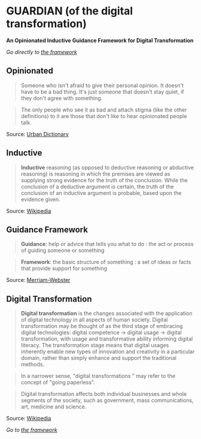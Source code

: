 # GUARDIAN (of the digital transformation)
**An Opinionated Inductive Guidance Framework for Digital Transformation**

*Go directly to [the framework](https://github.com/LarsBarkman/guardian/blob/master/the-framework.md)*

## Opinionated
> Someone who isn't afraid to give their personal opinion. It doesn't have to be a bad thing. It's just someone that doesn't stay quiet, if they don't agree with something.

> The only people who see it as bad and attach stigma (like the other definitions) to it are those that don't like to hear opinionated people talk.

Source: [Urban Dictionary](http://www.urbandictionary.com/define.php?term=Opinionated)

## Inductive
> **Inductive** reasoning (as opposed to deductive reasoning or abductive reasoning) is reasoning in which the premises are viewed as supplying strong evidence for the truth of the conclusion. While the conclusion of a deductive argument is certain, the truth of the conclusion of an inductive argument is probable, based upon the evidence given.

Source: [Wikipedia](https://en.wikipedia.org/wiki/Inductive_reasoning)

## Guidance Framework
> **Guidance**: help or advice that tells you what to do : the act or process of guiding someone or something

> **Framework**: the basic structure of something : a set of ideas or facts that provide support for something

Source: [Merriam-Webster](http://www.merriam-webster.com/)

## Digital Transformation
> **Digital transformation** is the changes associated with the application of digital technology in all aspects of human society. Digital transformation may be thought of as the third stage of embracing digital technologies: digital competence → digital usage → digital transformation, with usage and transformative ability informing digital literacy. The transformation stage means that digital usages inherently enable new types of innovation and creativity in a particular domain, rather than simply enhance and support the traditional methods.

> In a narrower sense, "digital transformations " may refer to the concept of "going paperless".

> Digital transformation affects both individual businesses and whole segments of the society, such as government, mass communications, art, medicine and science.

Source: [Wikipedia](https://en.wikipedia.org/wiki/Digital_transformation)

*Go to [the framework](https://github.com/LarsBarkman/guardian/blob/master/the-framework.md)*
